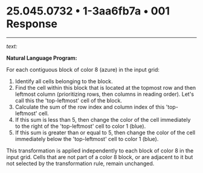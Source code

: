 # 25.045.0732 • 1-3aa6fb7a • 001 Response

---

*text:*

**Natural Language Program:**

For each contiguous block of color 8 (azure) in the input grid:
1. Identify all cells belonging to the block.
2. Find the cell within this block that is located at the topmost row and then leftmost column (prioritizing rows, then columns in reading order). Let's call this the 'top-leftmost' cell of the block.
3. Calculate the sum of the row index and column index of this 'top-leftmost' cell.
4. If this sum is less than 5, then change the color of the cell immediately to the right of the 'top-leftmost' cell to color 1 (blue).
5. If this sum is greater than or equal to 5, then change the color of the cell immediately below the 'top-leftmost' cell to color 1 (blue).

This transformation is applied independently to each block of color 8 in the input grid. Cells that are not part of a color 8 block, or are adjacent to it but not selected by the transformation rule, remain unchanged.
